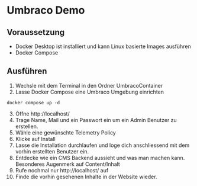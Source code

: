 # Umbraco Demo

## Voraussetzung
- Docker Desktop ist installiert und kann Linux basierte Images ausführen
- Docker Compose

## Ausführen
1. Wechsle mit dem Terminal in den Ordner UmbracoContainer
1. Lasse Docker Compose eine Umbraco Umgebung einrichten
```
docker compose up -d
```
3. Öffne http://localhost/
3. Trage Name, Mail und ein Passwort ein um ein Admin Benutzer zu erstellen.
3. Wähle eine gewünschte Telemetry Policy
3. Klicke auf Install
3. Lasse die Installation durchlaufen und loge dich anschliessend mit dem vorhin erstellten Benutzer ein.
3. Entdecke wie ein CMS Backend aussieht und was man machen kann. Besonderes Augenmerk auf Content/Inhalt
3. Rufe nochmal nur http://localhost/ auf
3. Finde die vorhin gesehenen Inhalte in der Website wieder.